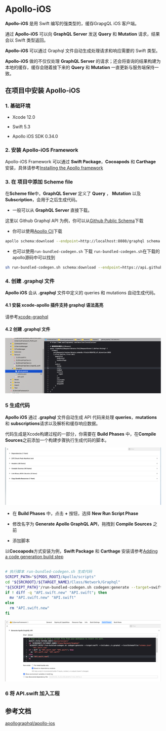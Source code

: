 # Apollo-iOS

**Apollo-iOS** 是用 Swift 编写的强类型的，缓存GrapgQL iOS 客户端。

通过 **Apollo-iOS** 可以向 **GraphQL Server** 发送 **Query** 和 **Mutation** 请求，结果会以 Swift 类型返回。 

**Apollo-iOS** 可以通过 Graphql 文件自动生成处理请求和响应需要的 Swift 类型。

**Apollo-iOS** 做的不仅仅处理 **GraphQL Server** 的请求；还会将查询的结果构建为本地的缓存，缓存会随着接下来的  **Query** 和 **Mutation** 一直更新与服务端保持一致。


## 在项目中安装 Apollo-iOS

### 1. 基础环境

- Xcode 12.0

- Swift 5.3

- Apollo iOS SDK 0.34.0

### 2. 安装 Apollo-iOS Framework 

Apollo-iOS Framework 可以通过 **Swift Package**，**Cocoapods** 和 **Carthage** 安装，具体请参考[Installing the Apollo framework](https://www.apollographql.com/docs/ios/installation/)


### 3. 在 项目中添加 Scheme file

在**Scheme file**中，**GraphQL Server** 定义了 **Query** ， **Mutation** 以及 **Subscription**，会用于之后生成代码。

- 一般可以从 **GraphQL Server** 直接下载。

这里以 Github Graphql API 为例，你可以从[Github Public Schema](https://docs.github.com/en/free-pro-team@latest/graphql/overview/public-schema)下载

- 你可以使用[Apollo Cli](https://www.apollographql.com/docs/devtools/cli/)下载

```sh
apollo schema:download --endpoint=http://localhost:8080/graphql schema.json --header="Authorization: Bearer <token>"
```

- 也可以使用`run-bundled-codegen.sh` 下载
`run-bundled-codegen.sh`在下载的apollo源码中可以找到

```sh
sh run-bundled-codegen.sh schema:download --endpoint=https://api.github.com/graphql schema.json --header="Authorization: Bearer <token>"  
```



### 4. 创建 .graphql 文件

**Apollo iOS** 会从 **.graphql** 文件中定义的 queries 和 mutations 自动生成代码。

#### 4.1 安装 xcode-apollo 插件支持 graphql 语法高亮

请参考[xcode-graphql](https://github.com/apollographql/xcode-graphql#installation)

#### 4.2 创建 .graphql 文件 

![](https://github.com/existorlive/existorlivepic/raw/master/%E6%88%AA%E5%B1%8F2021-01-04%20%E4%B8%8A%E5%8D%881.29.49.png)


### 5 生成代码

**Apollo iOS** 通过 **.graphql** 文件自动生成 API 代码来处理 **queries**，**mutations** 和 **subscriptions**请求以及解析和缓存响应数据。

代码生成是Xcode构建过程的一部分，你需要在 **Build Phases** 中，在**Compile Sources**之前添加一个构建步骤执行生成代码的脚本。

![](https://github.com/existorlive/existorlivepic/raw/master/%E6%88%AA%E5%B1%8F2021-01-04%20%E4%B8%8A%E5%8D%881.38.24.png)

- 在 **Build Phases** 中，点击 **+** 按钮，选择 **New Run Script Phase**

- 修改名字为 **Generate Apollo GraphQL API**，拖拽到 **Compile Sources** 之前

- 添加脚本

以**Cocoapods**方式安装为例，**Swift Package** 和 **Carthage** 安装请参考[Adding a code generation build step](https://www.apollographql.com/docs/ios/installation/#adding-a-code-generation-build-step)

```sh

# 执行脚本 run-bundled-codegen.sh 生成代码
SCRIPT_PATH="${PODS_ROOT}/Apollo/scripts"
cd "${SRCROOT}/${TARGET_NAME}/Class/Network/Graphql"
"${SCRIPT_PATH}"/run-bundled-codegen.sh codegen:generate --target=swift --includes=./*.graphql --localSchemaFile="schema.json" "API.swift.new"
if ! diff -q "API.swift.new" "API.swift"; then
  mv "API.swift.new" "API.swift"
else
  rm "API.swift.new"
fi

```

![](https://github.com/existorlive/existorlivepic/raw/master/%E6%88%AA%E5%B1%8F2021-01-04%20%E4%B8%8A%E5%8D%882.23.28.png)

### 6 将 API.swift 加入工程


## 参考文档

[apollographql/apollo-ios](https://github.com/apollographql/apollo-ios)